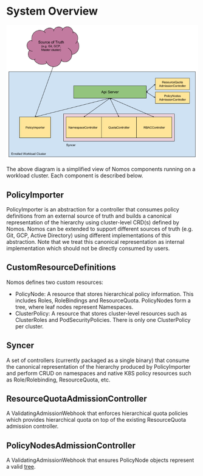 # System Overview

![drawing](img/nomos_arch.png)

The above diagram is a simplified view of Nomos components running on a workload
cluster. Each component is described below.

## PolicyImporter

PolicyImporter is an abstraction for a controller that consumes policy
definitions from an external source of truth and builds a canonical
representation of the hierarchy using cluster-level CRD(s) defined by Nomos.
Nomos can be extended to support different sources of truth (e.g. Git, GCP,
Active Directory) using different implementations of this abstraction. Note that
we treat this canonical representation as internal implementation which should
not be directly consumed by users.

## CustomResourceDefinitions

Nomos defines two custom resources:

*   PolicyNode: A resource that stores hierarchical policy information. This
    includes Roles, RoleBindings and ResourceQuota. PolicyNodes form a tree,
    where leaf nodes represent Namespaces.
*   ClusterPolicy: A resource that stores cluster-level resources such as
    ClusterRoles and PodSecurityPolicies. There is only one ClusterPolicy per
    cluster.

## Syncer

A set of controllers (currently packaged as a single binary) that consume the
canonical representation of the hierarchy produced by PolicyImporter and perform
CRUD on namespaces and native K8S policy resources such as Role/Rolebinding,
ResourceQuota, etc.

## ResourceQuotaAdmissionController

A ValidatingAdmissionWebhook that enforces hierarchical quota policies which
provides hierarchical quota on top of the existing ResourceQuota admission
controller.

## PolicyNodesAdmissionController

A ValidatingAdmissionWebhook that ensures PolicyNode objects represent a valid
[tree](https://en.wikipedia.org/wiki/Tree_\(data_structure\)#Definition).
